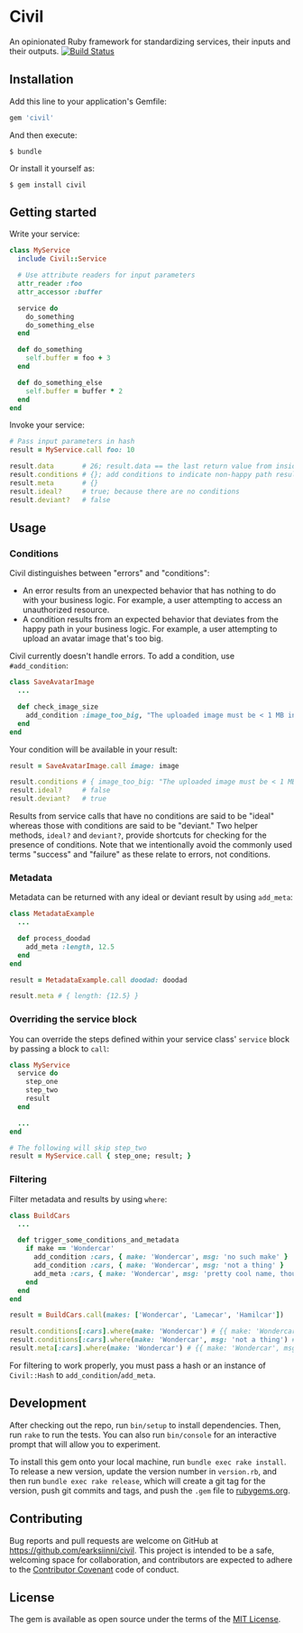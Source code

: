 # Civil

An opinionated Ruby framework for standardizing services, their inputs and their outputs. [![Build Status](https://travis-ci.org/earksiinni/civil.svg?branch=master)](https://travis-ci.org/earksiinni/civil)

## Installation

Add this line to your application's Gemfile:

```ruby
gem 'civil'
```

And then execute:

    $ bundle

Or install it yourself as:

    $ gem install civil

## Getting started

Write your service:

```ruby
class MyService
  include Civil::Service

  # Use attribute readers for input parameters
  attr_reader :foo
  attr_accessor :buffer

  service do
    do_something
    do_something_else
  end

  def do_something
    self.buffer = foo + 3
  end

  def do_something_else
    self.buffer = buffer * 2
  end
end
```

Invoke your service:

```ruby
# Pass input parameters in hash
result = MyService.call foo: 10

result.data       # 26; result.data == the last return value from inside the service block
result.conditions # {}; add conditions to indicate non-happy path results (see below)
result.meta       # {}
result.ideal?     # true; because there are no conditions
result.deviant?   # false
```

## Usage

### Conditions

Civil distinguishes between "errors" and "conditions":

- An error results from an unexpected behavior that has nothing to do with your business logic. For example, a user attempting to access an unauthorized resource.
- A condition results from an expected behavior that deviates from the happy path in your business logic. For example, a user attempting to upload an avatar image that's too big.

Civil currently doesn't handle errors. To add a condition, use `#add_condition`:

```ruby
class SaveAvatarImage
  ...

  def check_image_size
    add_condition :image_too_big, "The uploaded image must be < 1 MB in size" if image_size_too_big?
  end
end
```

Your condition will be available in your result:

```ruby
result = SaveAvatarImage.call image: image

result.conditions # { image_too_big: "The uploaded image must be < 1 MB in size" }
result.ideal?     # false
result.deviant?   # true
```

Results from service calls that have no conditions are said to be "ideal" whereas those with conditions are said to be "deviant." Two helper methods, `ideal?` and `deviant?`, provide shortcuts for checking for the presence of conditions. Note that we intentionally avoid the commonly used terms "success" and "failure" as these relate to errors, not conditions.

### Metadata

Metadata can be returned with any ideal or deviant result by using `add_meta`:

```ruby
class MetadataExample
  ...

  def process_doodad
    add_meta :length, 12.5
  end
end

result = MetadataExample.call doodad: doodad

result.meta # { length: {12.5} }
```

### Overriding the service block

You can override the steps defined within your service class' `service` block
by passing a block to `call`:

```ruby
class MyService
  service do
    step_one
    step_two
    result
  end

  ...
end

# The following will skip step_two
result = MyService.call { step_one; result; }
```

### Filtering

Filter metadata and results by using `where`:

```ruby
class BuildCars
  ...

  def trigger_some_conditions_and_metadata
    if make == 'Wondercar'
      add_condition :cars, { make: 'Wondercar', msg: 'no such make' }
      add_condition :cars, { make: 'Wondercar', msg: 'not a thing' }
      add_meta :cars, { make: 'Wondercar', msg: 'pretty cool name, though' }
    end
  end
end

result = BuildCars.call(makes: ['Wondercar', 'Lamecar', 'Hamilcar'])

result.conditions[:cars].where(make: 'Wondercar') # {{ make: 'Wondercar', msg: 'no such make'}, { make: 'Wondercar', msg: 'not a thing'}}
result.conditions[:cars].where(make: 'Wondercar', msg: 'not a thing') # {{ make: 'Wondercar', msg: 'not a thing'}}
result.meta[:cars].where(make: 'Wondercar') # {{ make: 'Wondercar', msg: 'pretty cool name, though' }}
```

For filtering to work properly, you must pass a hash or an instance of
`Civil::Hash` to `add_condition`/`add_meta`.

## Development

After checking out the repo, run `bin/setup` to install dependencies. Then, run `rake` to run the tests. You can also run `bin/console` for an interactive prompt that will allow you to experiment.

To install this gem onto your local machine, run `bundle exec rake install`. To release a new version, update the version number in `version.rb`, and then run `bundle exec rake release`, which will create a git tag for the version, push git commits and tags, and push the `.gem` file to [rubygems.org](https://rubygems.org).

## Contributing

Bug reports and pull requests are welcome on GitHub at https://github.com/earksiinni/civil. This project is intended to be a safe, welcoming space for collaboration, and contributors are expected to adhere to the [Contributor Covenant](contributor-covenant.org) code of conduct.


## License

The gem is available as open source under the terms of the [MIT License](http://opensource.org/licenses/MIT).
